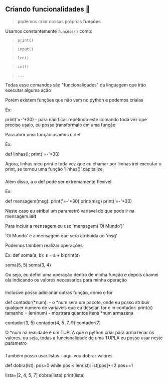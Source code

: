 ## Criando funcionalidades :calling:
> podemos criar nossas próprias **funções**

Usamos constantemente `funções()` como:

> `print()`

> `input()`

> `len()`

> `int()`

> `...`

Todas esse comandos são "funcionalidades" da linguagem que irão executar alguma ação

Porém existem funções que não vem no python e podemos crialas

Ex:

print('=-'*30) - para não ficar repetindo este comando toda vez que preciso usalo, eu posso transformalo em uma função

Para abrir uma função usamos o def

Ex: 

def linhas():
    print('=-'*30)

Agora, linhas meu print e toda vez que eu chamar por liinhas irei executar o print, se tornou uma função 'linhas()'.capitalize

###

Além disso, a o def pode ser extremamente flexivel.

Ex:

def mensagem(msg):
    print('=-'*30)
    print(msg)
    print('=-'*30)

Neste caso eu atribui um parametrô variavel do que pode ir na mensagem.__init__

Para incluir a mensagem eu uso 'mensagem('Oi Mundo')'

'Oi Mundo' é a mensagem que sera atribuida ao 'msg'

Podemos também realizar operações

Ex:
def soma(a, b):
    s = a + b
    print(s)

soma(5, 5)
soma(3, 4)

Ou seja, eu defini uma operação dentro de minha função e depois chamei ela indicando os valores necessarios para minha operação

###

Inclusive posso  adicionar outras função, como o for 

def contador(*num): - o *num sera um pacote, onde eu posso atribuir qualquer numero de variaveis que eu desejar.
    for c in contador:
        print(c)
    tamanho = len(num) - mostrara quantos itens *num armazena

contador(3, 5)
contador(4, 5 ,7, 9)
contador(7)

O *num na realidade é um TUPLA que o python criar para armazenar os valores, ou seja, todas a funcionalidade de uma TUPLA eu posso usar neste parametro

###

Também posso usar listas - aqui vou dobrar valores

def dobra(lst):
    pos=0
    while pos < len(lst):
        lst[pos]*=2
        pos+=1


lista=[2, 4, 5, 7]
dobra(lista)
print(lista)


